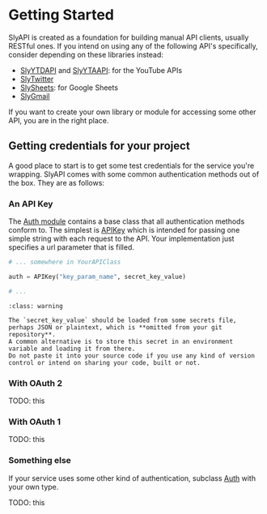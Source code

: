 # Getting Started

SlyAPI is created as a foundation for building manual API clients, usually RESTful ones. If you intend on using any of the following API's specifically, consider depending on these libraries instead:

* [SlyYTDAPI](https://github.com/dunkyl/SlyPyYTDAPI) and [SlyYTAAPI](https://github.com/dunkyl/SlyPyYTAAPI): for the YouTube APIs
* [SlyTwitter](https://github.com/dunkyl/SlyPyTwitter)
* [SlySheets](https://github.com/dunkyl/SlyPySheets): for Google Sheets
* [SlyGmail](https://github.com/dunkyl/SlyPyGmail)

If you want to create your own library or module for accessing some other API, you are in the right place.

## Getting credentials for your project

A good place to start is to get some test credentials for the service you're wrapping. SlyAPI comes with some common authentication methods out of the box. They are as follows:

### An API Key

The [Auth module](SlyAPI.auth) contains a base class that all authentication methods conform to. The simplest is [APIKey](SlyAPI.auth.APIKey) which is intended for passing one simple string with each request to the API. Your implementation just specifies a url parameter that is filled.

```py
# ... somewhere in YourAPIClass

auth = APIKey("key_param_name", secret_key_value)

# ...
```

```{admonition} Keep your secrets secret
:class: warning

The `secret_key_value` should be loaded from some secrets file, perhaps JSON or plaintext, which is **omitted from your git repository**.
A common alternative is to store this secret in an environment variable and loading it from there.
Do not paste it into your source code if you use any kind of version control or intend on sharing your code, built or not.
```

### With OAuth 2

TODO: this

### With OAuth 1

TODO: this

### Something else

If your service uses some other kind of authentication, subclass [Auth](SlyAPI.auth.Auth) with your own type.


TODO: this